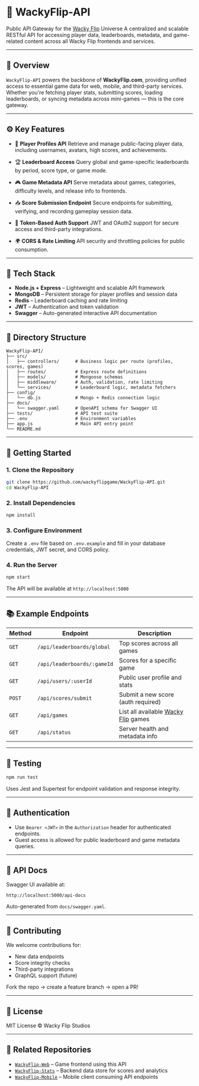 # 🔗 WackyFlip-API

Public API Gateway for the [Wacky Flip](https://wackyflip.com) Universe
A centralized and scalable RESTful API for accessing player data, leaderboards, metadata, and game-related content across all Wacky Flip frontends and services.

---

## 📌 Overview

`WackyFlip-API` powers the backbone of **WackyFlip.com**, providing unified access to essential game data for web, mobile, and third-party services. Whether you're fetching player stats, submitting scores, loading leaderboards, or syncing metadata across mini-games — this is the core gateway.

---

## ⚙️ Key Features

* 🧠 **Player Profiles API**
  Retrieve and manage public-facing player data, including usernames, avatars, high scores, and achievements.

* 🏆 **Leaderboard Access**
  Query global and game-specific leaderboards by period, score type, or game mode.

* 🎮 **Game Metadata API**
  Serve metadata about games, categories, difficulty levels, and release info to frontends.

* 📥 **Score Submission Endpoint**
  Secure endpoints for submitting, verifying, and recording gameplay session data.

* 🔐 **Token-Based Auth Support**
  JWT and OAuth2 support for secure access and third-party integrations.

* 🌍 **CORS & Rate Limiting**
  API security and throttling policies for public consumption.

---

## 🧱 Tech Stack

* **Node.js + Express** – Lightweight and scalable API framework
* **MongoDB** – Persistent storage for player profiles and session data
* **Redis** – Leaderboard caching and rate limiting
* **JWT** – Authentication and token validation
* **Swagger** – Auto-generated interactive API documentation

---

## 📁 Directory Structure

```
WackyFlip-API/
├── src/
│   ├── controllers/      # Business logic per route (profiles, scores, games)
│   ├── routes/           # Express route definitions
│   ├── models/           # Mongoose schemas
│   ├── middleware/       # Auth, validation, rate limiting
│   └── services/         # Leaderboard logic, metadata fetchers
├── config/
│   └── db.js             # Mongo + Redis connection logic
├── docs/
│   └── swagger.yaml      # OpenAPI schema for Swagger UI
├── tests/                # API test suite
├── .env                  # Environment variables
├── app.js                # Main API entry point
└── README.md
```

---

## 🚀 Getting Started

### 1. Clone the Repository

```bash
git clone https://github.com/wackyflipgame/WackyFlip-API.git
cd WackyFlip-API
```

### 2. Install Dependencies

```bash
npm install
```

### 3. Configure Environment

Create a `.env` file based on `.env.example` and fill in your database credentials, JWT secret, and CORS policy.

### 4. Run the Server

```bash
npm start
```

The API will be available at `http://localhost:5000`

---

## 📚 Example Endpoints

| Method | Endpoint                    | Description                         |
| ------ | --------------------------- | ----------------------------------- |
| `GET`  | `/api/leaderboards/global`  | Top scores across all games         |
| `GET`  | `/api/leaderboards/:gameId` | Scores for a specific game          |
| `GET`  | `/api/users/:userId`        | Public user profile and stats       |
| `POST` | `/api/scores/submit`        | Submit a new score (auth required)  |
| `GET`  | `/api/games`                | List all available [Wacky Flip](https://wackyflip.com) games |
| `GET`  | `/api/status`               | Server health and metadata info     |

---

## 🧪 Testing

```bash
npm run test
```

Uses Jest and Supertest for endpoint validation and response integrity.

---

## 🔐 Authentication

* Use `Bearer <JWT>` in the `Authorization` header for authenticated endpoints.
* Guest access is allowed for public leaderboard and game metadata queries.

---

## 📘 API Docs

Swagger UI available at:

```
http://localhost:5000/api-docs
```

Auto-generated from `docs/swagger.yaml`.

---

## 🤝 Contributing

We welcome contributions for:

* New data endpoints
* Score integrity checks
* Third-party integrations
* GraphQL support (future)

Fork the repo → create a feature branch → open a PR!

---

## 📜 License

MIT License © Wacky Flip Studios

---

## 🔗 Related Repositories

* [`WackyFlip-Web`](https://github.com/wackyflipgame/WackyFlip-Web) – Game frontend using this API
* [`WackyFlip-Stats`](https://github.com/wackyflipgame/WackyFlip-Stats) – Backend data store for scores and analytics
* [`WackyFlip-Mobile`](https://github.com/wackyflipgame/WackyFlip-Mobile) – Mobile client consuming API endpoints
